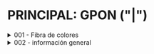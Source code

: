 # PRINCIPAL: GPON ("|")

<details class="001 COLOR HILOS ">
    <summary>001 - Fibra de colores</summary>
    1. Azul      --
    2. Naranja   -- 
    3. Verde     --
    4. Café      -- 
    5. Gris      -- 
    6. Blanco    --
    7. Rojo      -- 
    8. Negro     --
    9. Amarillo  --
    10. Violeta  --
    11. Rosado   --
    12. Celeste  --
</details>

<details class="002 INF GENERAL ">
    <summary>002 - información general </summary>
    la red gpon cuenta con 128 salidas desde el esplitter que sale desde la olt 
    maneja 2.488 Gbits/s
     
</details>
